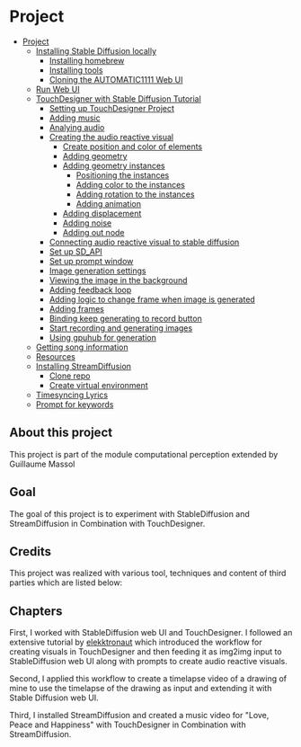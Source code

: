 # Project
- [Project](#project)
  - [Installing Stable Diffusion locally](#installing-stable-diffusion-locally)
    - [Installing homebrew](#installing-homebrew)
    - [Installing tools](#installing-tools)
    - [Cloning the AUTOMATIC1111 Web UI](#cloning-the-automatic1111-web-ui)
  - [Run Web UI](#run-web-ui)
  - [TouchDesigner with Stable Diffusion Tutorial](#touchdesigner-with-stable-diffusion-tutorial)
    - [Setting up TouchDesigner Project](#setting-up-touchdesigner-project)
    - [Adding music](#adding-music)
    - [Analying audio](#analying-audio)
    - [Creating the audio reactive visual](#creating-the-audio-reactive-visual)
      - [Create position and color of elements](#create-position-and-color-of-elements)
      - [Adding geometry](#adding-geometry)
      - [Adding geometry instances](#adding-geometry-instances)
        - [Positioning the instances](#positioning-the-instances)
        - [Adding color to the instances](#adding-color-to-the-instances)
        - [Adding rotation to the instances](#adding-rotation-to-the-instances)
        - [Adding animation](#adding-animation)
      - [Adding displacement](#adding-displacement)
      - [Adding noise](#adding-noise)
      - [Adding out node](#adding-out-node)
    - [Connecting audio reactive visual to stable diffusion](#connecting-audio-reactive-visual-to-stable-diffusion)
    - [Set up SD\_API](#set-up-sd_api)
    - [Set up prompt window](#set-up-prompt-window)
    - [Image generation settings](#image-generation-settings)
    - [Viewing the image in the background](#viewing-the-image-in-the-background)
    - [Adding feedback loop](#adding-feedback-loop)
    - [Adding logic to change frame when image is generated](#adding-logic-to-change-frame-when-image-is-generated)
    - [Adding frames](#adding-frames)
    - [Binding keep generating to record button](#binding-keep-generating-to-record-button)
    - [Start recording and generating images](#start-recording-and-generating-images)
    - [Using gpuhub for generation](#using-gpuhub-for-generation)
  - [Getting song information](#getting-song-information)
  - [Resources](#resources)
  - [Installing StreamDiffusion](#installing-streamdiffusion)
    - [Clone repo](#clone-repo)
    - [Create virtual environment](#create-virtual-environment)
  - [Timesyncing Lyrics](#timesyncing-lyrics)
  - [Prompt for keywords](#prompt-for-keywords)

## About this project
This project is part of the module computational perception extended by Guillaume Massol

## Goal
The goal of this project is to experiment with StableDiffusion and StreamDiffusion in Combination with TouchDesigner.

## Credits
This project was realized with various tool, techniques and content of third parties which are listed below:

## Chapters
First, I worked with StableDiffusion web UI and TouchDesigner. I followed an extensive tutorial by [elekktronaut]() which introduced the workflow for creating visuals in TouchDesigner and then feeding it as img2img input to StableDiffusion web UI along with prompts to create audio reactive visuals.

Second, I applied this workflow to create a timelapse video of a drawing of mine to use the timelapse of the drawing as input and extending it with Stable Diffusion web UI.

Third, I installed StreamDiffusion and created a music video for "Love, Peace and Happiness" with TouchDesigner in Combination with StreamDiffusion.
